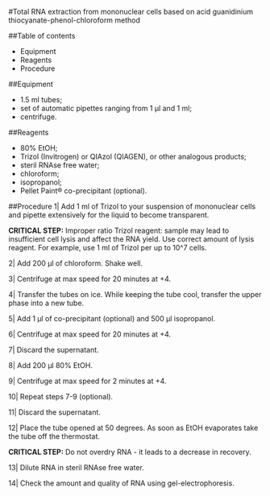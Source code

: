 #Total RNA extraction from mononuclear cells based on acid guanidinium thiocyanate-phenol-chloroform method

##Table of contents
 * Equipment
 * Reagents
 * Procedure
 
##Equipment
 * 1.5 ml tubes;
 * set of automatic pipettes ranging from 1 µl and 1 ml;
 * centrifuge.
 
##Reagents
 * 80% EtOH;
 * Trizol (Invitrogen) or QIAzol (QIAGEN), or other analogous products;
 * steril RNAse free water;
 * chloroform;
 * isopropanol;
 * Pellet Paint® co-precipitant (optional).
 
##Procedure
1| Add 1 ml of Trizol to your suspension of mononuclear cells and pipette extensively for the liquid to become transparent.

**CRITICAL STEP:** Improper ratio Trizol reagent: sample may lead to insufficient cell lysis and affect the RNA yield. Use correct amount of lysis reagent. For example, use 1 ml of Trizol per up to 10^7 cells.

2| Add 200 µl of chloroform. Shake well. 

3| Centrifuge at max speed for 20 minutes at +4.

4| Transfer the tubes on ice. While keeping the tube cool, transfer the upper phase into a new tube.

5| Add 1 µl of co-precipitant (optional) and 500 µl isopropanol.

6| Centrifuge at max speed for 20 minutes at +4.

7| Discard the supernatant.

8| Add 200 µl  80% EtOH.

9| Centrifuge at max speed for 2 minutes at +4.

10| Repeat steps 7-9 (optional).

11| Discard the supernatant.

12| Place the tube opened at 50 degrees. As soon as EtOH evaporates take the tube off the thermostat.

**CRITICAL STEP:** Do not overdry RNA - it leads to a decrease in recovery. 

13| Dilute RNA in steril RNAse free water.

14| Check the amount and quality of RNA using gel-electrophoresis.





 
 
